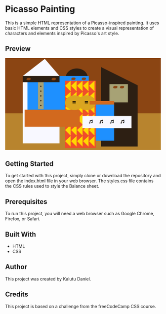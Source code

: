 # Picasso Painting
This is a simple HTML representation of a Picasso-inspired painting. It uses basic HTML elements and CSS styles to create a visual representation of characters and elements inspired by Picasso's art style.

## Preview
![Picasso Paiting Website Review](image/picasso-painting.PNG)

## Getting Started
To get started with this project, simply clone or download the repository and open the index.html file in your web browser. The styles.css file contains the CSS rules used to style the Balance sheet.

## Prerequisites
To run this project, you will need a web browser such as Google Chrome, Firefox, or Safari.

## Built With
- HTML
- CSS

## Author
This project was created by Kalutu Daniel.

## Credits
This project is based on a challenge from the freeCodeCamp CSS course.
